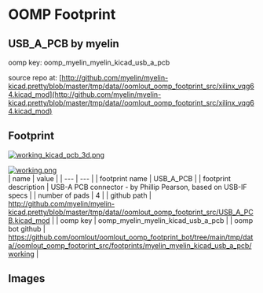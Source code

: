 # OOMP Footprint  
## USB_A_PCB  by myelin  
  
oomp key: oomp_myelin_myelin_kicad_usb_a_pcb  
  
source repo at: [http://github.com/myelin/myelin-kicad.pretty/blob/master/tmp/data//oomlout_oomp_footprint_src/xilinx_vqg64.kicad_mod](http://github.com/myelin/myelin-kicad.pretty/blob/master/tmp/data//oomlout_oomp_footprint_src/xilinx_vqg64.kicad_mod)  
## Footprint  
  
[![working_kicad_pcb_3d.png](working_kicad_pcb_3d_600.png)](working_kicad_pcb_3d.png)  
  
[![working.png](working_600.png)](working.png)  
| name | value | 
| --- | --- | 
| footprint name | USB_A_PCB | 
| footprint description | USB-A PCB connector - by Phillip Pearson, based on USB-IF specs | 
| number of pads | 4 | 
| github path | http://github.com/myelin/myelin-kicad.pretty/blob/master/tmp/data//oomlout_oomp_footprint_src/USB_A_PCB.kicad_mod | 
| oomp key | oomp_myelin_myelin_kicad_usb_a_pcb | 
| oomp bot github | https://github.com/oomlout/oomlout_oomp_footprint_bot/tree/main/tmp/data//oomlout_oomp_footprint_src/footprints/myelin_myelin_kicad_usb_a_pcb/working | 
## Images  

